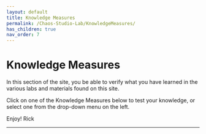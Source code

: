 ```yaml
---
layout: default
title: Knowledge Measures
permalink: /Chaos-Studio-Lab/KnowledgeMeasures/
has_children: true 
nav_order: 7
---
```


# Knowledge Measures
In this section of the site, you be able to verify what you have learned in the various labs and materials found on this site.

Click on one of the Knowledge Measures below to test your knowledge, or select one from the drop-down menu on the left.

Enjoy!
Rick

----

